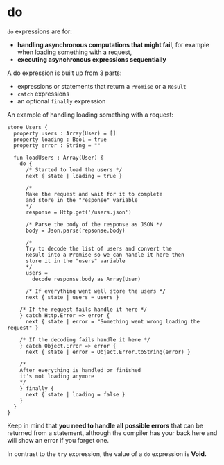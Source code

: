 # do

`do` expressions are for:

- **handling asynchronous computations that might fail**, for example when loading something with a request,
- **executing asynchronous expressions sequentially**

A do expression is built up from 3 parts:

- expressions or statements that return a `Promise` or a `Result`
- `catch` expressions
- an optional `finally` expression

An example of handling loading something with a request:

```text
store Users {
  property users : Array(User) = []
  property loading : Bool = true
  property error : String = ""

  fun loadUsers : Array(User) {
    do {
      /* Started to load the users */
      next { state | loading = true }

      /*
      Make the request and wait for it to complete
      and store in the "response" variable
      */
      response = Http.get('/users.json')

      /* Parse the body of the response as JSON */
      body = Json.parse(repsonse.body)

      /*
      Try to decode the list of users and convert the
      Result into a Promise so we can handle it here then
      store it in the "users" variable
      */
      users =
        decode response.body as Array(User)

      /* If everything went well store the users */
      next { state | users = users }

    /* If the request fails handle it here */
    } catch Http.Error => error {
      next { state | error = "Something went wrong loading the request" }

    /* If the decoding fails handle it here */
    } catch Object.Error => error {
      next { state | error = Object.Error.toString(error) }

    /*
    After everything is handled or finished
    it's not loading anymore
    */
    } finally {
      next { state | loading = false }
    }
  }
}
```

Keep in mind that **you need to handle all possible errors** that can be returned from a statement, although the compiler has your back here and will show an error if you forget one.

In contrast to the `try` expression, the value of a `do` expression is **Void.**

